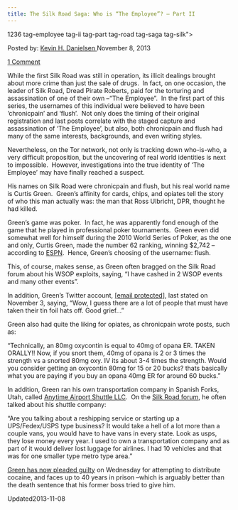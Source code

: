 ```yaml
---
title: The Silk Road Saga: Who is “The Employee”? – Part II
---
```

1236  tag-employee tag-ii tag-part tag-road tag-saga tag-silk">

<span>Posted by: <a href="https://www.deepdotweb.com/author/keving/" title="">Kevin H. Danielsen </a></span>
<span>November 8, 2013</span>

<span><a href="https://www.deepdotweb.com/2013/11/08/the-silk-road-saga-who-is-the-employee-part-ii/#comments">1 Comment</a></span>


<p>While the first Silk Road was still in operation, its illicit dealings brought about more crime than just the sale of drugs.  In fact, on one occasion, the leader of Silk Road, Dread Pirate Roberts, paid for the torturing and assassination of one of their own –“The Employee”.  In the first part of this series, the usernames of this individual were believed to have been ‘chronicpain’ and ‘flush’.  Not only does the timing of their original registration and last posts correlate with the staged capture and assassination of ‘The Employee’, but also, both chronicpain and flush had many of the same interests, backgrounds, and even writing styles.</p>
<p>Nevertheless, on the Tor network, not only is tracking down who-is-who, a very difficult proposition, but the uncovering of real world identities is next to impossible.  However, investigations into the true identity of ‘The Employee’ may have finally reached a suspect.</p>
<p>His names on Silk Road were chronicpain and flush, but his real world name is Curtis Green.  Green’s affinity for cards, chips, and opiates tell the story of who this man actually was: the man that Ross Ulbricht, DPR, thought he had killed.</p>
<p>Green’s game was poker.  In fact, he was apparently fond enough of the game that he played in professional poker tournaments.  Green even did somewhat well for himself during the 2010 World Series of Poker, as the one and only, Curtis Green, made the number 62 ranking, winning $2,742 –according to <a href="http://sports.espn.go.com/espn/poker/news/story?id=5261066" target="_blank">ESPN</a>.  Hence, Green’s choosing of the username: flush.</p>
<p>This, of course, makes sense, as Green often bragged on the Silk Road forum about his WSOP exploits, saying, &#8220;I have cashed in 2 WSOP events and many other events&#8221;.</p>
<p>In addition, Green’s Twitter account, <a href="https://twitter.com/ilovepoker/status/397099350901276672" target="_blank"><span class="__cf_email__" data-cfemail="d5b6b295bcb9baa3b0a5babeb0a7">[email&#160;protected]</span></a>, last stated on November 3, saying, “Wow, I guess there are a lot of people that must have taken their tin foil hats off. Good grief&#8230;”</p>
<p>Green also had quite the liking for opiates, as chronicpain wrote posts, such as:</p>
<p>&#8220;Technically, an 80mg oxycontin is equal to 40mg of opana ER. TAKEN ORALLY!! Now, if you snort them, 40mg of opana is 2 or 3 times the strength vs a snorted 80mg oxy. IV its about 3-4 times the strength. Would you consider getting an oxycontin 80mg for 15 or 20 bucks? thats basically what you are paying if you buy an opana 40mg ER for around 60 bucks.&#8221;</p>
<p>In addition, Green ran his own transportation company in Spanish Forks, Utah, called <a href="http://www.manta.com/c/mm83qhj/anytime-airport-shuttle-l-l-c" target="_blank">Anytime Airport Shuttle LLC</a>.  On the <a href="https://dkn255hz262ypmii.onion.lu/index.php?topic=2080.msg17492#msg17492">Silk Road forum</a>, he often talked about his shuttle company:</p>
<p>“Are you talking about a reshipping service or starting up a UPS/Fedex/USPS type business? It would take a hell of a lot more than a couple vans, you would have to have vans in every state. Look as usps, they lose money every year. I used to own a transportation company and as part of it would deliver lost luggage for airlines. I had 10 vehicles and that was for one smaller type metro type area.”</p>
<p><a href="http://www.deepdotweb.com/2013/11/08/now-its-official-curtis-clark-green-is-flush-chronicpain/" target="_blank">Green has now pleaded guilty</a> on Wednesday for attempting to distribute cocaine, and faces up to 40 years in prison –which is arguably better than the death sentence that his former boss tried to give him.</p>
</div>
<span style="display:none"><a href="https://www.deepdotweb.com/tag/employee/" rel="tag">employee</a> <a href="https://www.deepdotweb.com/tag/ii/" rel="tag">ii</a> <a href="https://www.deepdotweb.com/tag/part/" rel="tag">part</a> <a href="https://www.deepdotweb.com/tag/road/" rel="tag">road</a> <a href="https://www.deepdotweb.com/tag/saga/" rel="tag">saga</a> <a href="https://www.deepdotweb.com/tag/silk/" rel="tag">silk</a></span> 
Updated2013-11-08</span>
<div style="display:none" class="vcard author" itemprop="author" itemscope itemtype="http://schema.org/Person"><strong class="fn" itemprop="name"><a href="https://www.deepdotweb.com/author/keving/" title="Posts by Kevin H. Danielsen" rel="author">Kevin H. Danielsen</a></strong></div>
</div>
</article>

